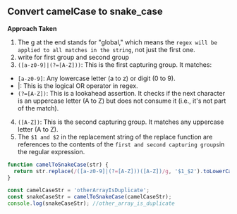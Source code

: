 ## Convert camelCase to snake_case

**Approach Taken**

1.  The g at the end stands for "global," which means the `regex will be applied to all matches in the string`, not just the first one.
2.  write for first group and second group
3.  `([a-z0-9]|(?=[A-Z]))`: This is the first capturing group. It matches:

- `[a-z0-9]`: Any lowercase letter (a to z) or digit (0 to 9).
- |: This is the logical OR operator in regex.
- `(?=[A-Z])`: This is a lookahead assertion. It checks if the next character is an uppercase letter (A to Z) but does not consume it (i.e., it's not part of the match).

4. `([A-Z])`: This is the second capturing group. It matches any uppercase letter (A to Z).
5. The `$1 and $2` in the replacement string of the replace function are references to the contents of the `first and second capturing groups`in the regular expression.

```js
function camelToSnakeCase(str) {
  return str.replace(/([a-z0-9]|(?=[A-Z]))([A-Z])/g, '$1_$2').toLowerCase();
}

const camelCaseStr = 'otherArrayIsDuplicate';
const snakeCaseStr = camelToSnakeCase(camelCaseStr);
console.log(snakeCaseStr); //other_array_is_duplicate
```

